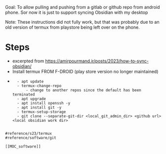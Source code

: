Goal: To allow pulling and pushing from a gitlab or github repo from android phone.  Sor now it is just to support syncing Obsidian with my desktop

Note:  These instructions did not fully work, but that was probably due to an old version of termux from playstore being left over on the phone.  

# Steps
- excerpted from https://amirpourmand.ir/posts/2023/how-to-sync-obsidian/
- Install termux FROM F-DROID (play store version no longer maintained)
- ``` /bin/bash
	- apt update
	- termux-change-repo
		- change to another repos since the default has been terminated
	- apt upgrade
	- apt install openssh -y
	- apt install git -y
	- termux-setup-storage
	- git clone --separate-git-dir <local_git_admin_dir> <github url> <local obsidian work dir>
```

#reference/s23/termux
#reference/software/git

[[MOC_software]]
